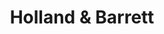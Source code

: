 ---
title: "Holland & Barrett"
url: /bristol/holland-und-barrett-whiteladies-road/
shop: Feinkost
---